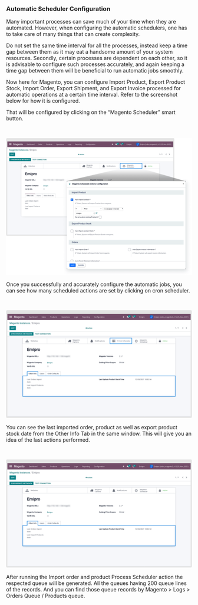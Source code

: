 ### Automatic Scheduler Configuration



Many important processes can save much of your time when they are automated. However, when configuring the automatic schedulers, one has to take care of many things that can create complexity.


Do not set the same time interval for all the processes, instead keep a time gap between them as it may eat a handsome amount of your system resources. Secondly, certain processes are dependent on each other, so it is advisable to configure such processes accurately, and again keeping a time gap between them will be beneficial to run automatic jobs smoothly.


Now here for Magento, you can configure Import Product, Export Product Stock, Import Order, Export Shipment, and Export Invoice processed for automatic operations at a certain time interval. Refer to the screenshot below for how it is configured.


That will be configured by clicking on the “Magento Scheduler” smart button.


 


![](./images/5-1.png)


Once you successfully and accurately configure the automatic jobs, you can see how many scheduled actions are set by clicking on cron scheduler.


 


![](./images/5-2.png)


You can see the last imported order, product as well as export product stock date from the Other Info Tab in the same window. This will give you an idea of the last actions performed.


 


![](./images/5-3.png)


After running the Import order and product Process Scheduler action the respected queue will be generated. All the queues having 200 queue lines of the records. And you can find those queue records by Magento > Logs > Orders Queue / Products queue.



